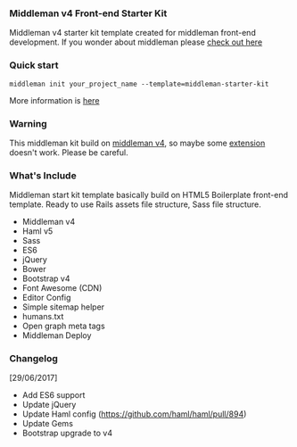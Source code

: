 ### Middleman v4 Front-end Starter Kit
Middleman v4 starter kit template created for middleman front-end development.
If you wonder about middleman please [check out here](https://middlemanapp.com/)

### Quick start
`middleman init your_project_name --template=middleman-starter-kit`

More information is [here](https://middlemanapp.com/advanced/project_templates/)

### Warning
This middleman kit build on [middleman v4](https://middlemanapp.com/basics/upgrade-v4/), so maybe some [extension](https://directory.middlemanapp.com/#/extensions/all) doesn't work. Please be careful.

### What's Include
Middleman start kit template basically build on HTML5 Boilerplate front-end
template. Ready to use Rails assets file structure, Sass file structure.

- Middleman v4
- Haml v5
- Sass
- ES6 
- jQuery
- Bower
- Bootstrap v4
- Font Awesome (CDN)
- Editor Config
- Simple sitemap helper
- humans.txt
- Open graph meta tags
- Middleman Deploy

### Changelog
[29/06/2017]
- Add ES6 support
- Update jQuery
- Update Haml config (https://github.com/haml/haml/pull/894)
- Update Gems
- Bootstrap upgrade to v4 
